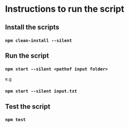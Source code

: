 # Instructions to run the script

## Install the scripts
### `npm clean-install --silent`

## Run the script

### `npm start --silent <pathof input folder>`

e.g

### `npm start --silent input.txt`

## Test the script

### `npm test`